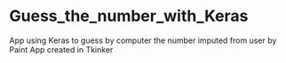 # Guess_the_number_with_Keras
App using Keras to guess by computer the number imputed from user by Paint App created in Tkinker
